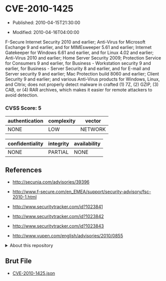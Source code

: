 # CVE-2010-1425

- Published: 2010-04-15T21:30:00

- Modified: 2010-04-16T04:00:00

F-Secure Internet Security 2010 and earlier; Anti-Virus for Microsoft Exchange 9 and earlier, and for MIMEsweeper 5.61 and earlier; Internet Gatekeeper for Windows 6.61 and earlier, and for Linux 4.02 and earlier; Anti-Virus 2010 and earlier; Home Server Security 2009; Protection Service for Consumers 9 and earlier, for Business - Workstation security 9 and earlier, for Business - Server Security 8 and earlier, and for E-mail and Server security 9 and earlier; Mac Protection build 8060 and earlier; Client Security 9 and earlier; and various Anti-Virus products for Windows, Linux, and Citrix; does not properly detect malware in crafted (1) 7Z, (2) GZIP, (3) CAB, or (4) RAR archives, which makes it easier for remote attackers to avoid detection.

### CVSS Score: **5**

| authentication | complexity | vector |
| --- | --- | --- |
| NONE | LOW | NETWORK |

| confidentiality | integrity | availability |
| --- | --- | --- |
| NONE | PARTIAL | NONE |

## References

* http://secunia.com/advisories/39396

* http://www.f-secure.com/en_EMEA/support/security-advisory/fsc-2010-1.html

* http://www.securitytracker.com/id?1023841

* http://www.securitytracker.com/id?1023842

* http://www.securitytracker.com/id?1023843

* http://www.vupen.com/english/advisories/2010/0855

<details>
<summary>About this repository</summary> 

  This repository is part of the project [Live Hack CVE](https://github.com/Live-Hack-CVE). Main website can be found [www.live-hack.org](https://www.live-hack.org) 
  
  Made by [Sn0wAlice](https://github.com/Sn0wAlice) for the people that care about security and need to have a feed of the latest CVEs. Hope you enjoy it, don't forget to star the repo and follow me on [Twitter](https://twitter.com/Sn0wAlice) and [Github](https://github.com/Sn0wAlice). And that is my [personnal website](https://www.alice-snow.me/)

  - [Home Page](https://github.com/Live-Hack-CVE)
  - [Framework](https://github.com/Live-Hack-CVE/cve-framework)
  - [CVE database](https://github.com/Live-Hack-CVE/full_database)
  - [Changelog](https://github.com/Live-Hack-CVE/Changelog)
</details>

## Brut File

* [CVE-2010-1425.json](https://raw.githubusercontent.com/Live-Hack-CVE/full_database/main/cves/2010/CVE-2010-1425.json)


